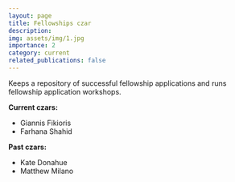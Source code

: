 ```yaml
---
layout: page
title: Fellowships czar
description: 
img: assets/img/1.jpg
importance: 2
category: current
related_publications: false
---
```


Keeps a repository of successful fellowship applications and runs fellowship application workshops.

**Current czars:**
* Giannis Fikioris
* Farhana Shahid

**Past czars:**
* Kate Donahue
* Matthew Milano
